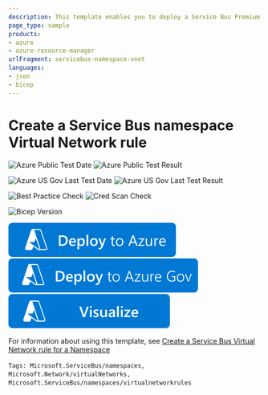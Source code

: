 ```yaml
---
description: This template enables you to deploy a Service Bus Premium namespace with Virtual Network rule
page_type: sample
products:
- azure
- azure-resource-manager
urlFragment: servicebus-namespace-vnet
languages:
- json
- bicep
---
```

# Create a Service Bus namespace Virtual Network rule

![Azure Public Test Date](https://azurequickstartsservice.blob.core.windows.net/badges/quickstarts/microsoft.servicebus/servicebus-namespace-vnet/PublicLastTestDate.svg)
![Azure Public Test Result](https://azurequickstartsservice.blob.core.windows.net/badges/quickstarts/microsoft.servicebus/servicebus-namespace-vnet/PublicDeployment.svg)

![Azure US Gov Last Test Date](https://azurequickstartsservice.blob.core.windows.net/badges/quickstarts/microsoft.servicebus/servicebus-namespace-vnet/FairfaxLastTestDate.svg)
![Azure US Gov Last Test Result](https://azurequickstartsservice.blob.core.windows.net/badges/quickstarts/microsoft.servicebus/servicebus-namespace-vnet/FairfaxDeployment.svg)

![Best Practice Check](https://azurequickstartsservice.blob.core.windows.net/badges/quickstarts/microsoft.servicebus/servicebus-namespace-vnet/BestPracticeResult.svg)
![Cred Scan Check](https://azurequickstartsservice.blob.core.windows.net/badges/quickstarts/microsoft.servicebus/servicebus-namespace-vnet/CredScanResult.svg)

![Bicep Version](https://azurequickstartsservice.blob.core.windows.net/badges/quickstarts/microsoft.servicebus/servicebus-namespace-vnet/BicepVersion.svg)

[![Deploy To Azure](https://raw.githubusercontent.com/Azure/azure-quickstart-templates/master/1-CONTRIBUTION-GUIDE/images/deploytoazure.svg?sanitize=true)](https://portal.azure.com/#create/Microsoft.Template/uri/https%3A%2F%2Fraw.githubusercontent.com%2FAzure%2Fazure-quickstart-templates%2Fmaster%2Fquickstarts%2Fmicrosoft.servicebus%2Fservicebus-namespace-vnet%2Fazuredeploy.json)
[![Deploy To Azure US Gov](https://raw.githubusercontent.com/Azure/azure-quickstart-templates/master/1-CONTRIBUTION-GUIDE/images/deploytoazuregov.svg?sanitize=true)](https://portal.azure.us/#create/Microsoft.Template/uri/https%3A%2F%2Fraw.githubusercontent.com%2FAzure%2Fazure-quickstart-templates%2Fmaster%2Fquickstarts%2Fmicrosoft.servicebus%2Fservicebus-namespace-vnet%2Fazuredeploy.json)
[![Visualize](https://raw.githubusercontent.com/Azure/azure-quickstart-templates/master/1-CONTRIBUTION-GUIDE/images/visualizebutton.svg?sanitize=true)](http://armviz.io/#/?load=https%3A%2F%2Fraw.githubusercontent.com%2FAzure%2Fazure-quickstart-templates%2Fmaster%2Fquickstarts%2Fmicrosoft.servicebus%2Fservicebus-namespace-vnet%2Fazuredeploy.json)

For information about using this template, see [Create a Service Bus Virtual Network rule for a Namespace](https://docs.microsoft.com/azure/service-bus-messaging/service-bus-service-endpoints)

`Tags: Microsoft.ServiceBus/namespaces, Microsoft.Network/virtualNetworks, Microsoft.ServiceBus/namespaces/virtualnetworkrules`
